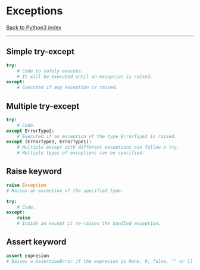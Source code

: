 # Exceptions

[Back to Python3 index](../index.md)

---

## Simple try-except

````python
try:
	# Code to safely execute.
	# It will be executed until an exception is raised.
except:
	# Executed if any exception is raised.
````

## Multiple try-except

````python
try:
	# Code.
except ErrorType2:
	# Executed if an exception of the type ErrorType2 is raised.
except (ErrorType1, ErrorType1):
	# Multiple except with different exceptions can follow a try.
	# Multiple types of exceptions can be specified.
````

## Raise keyword

````python
raise Exception
# Raises an exception of the specified type.
````

````python
try:
	# Code.
except:
	raise
	# Inside an except it re-raises the handled exception.
````

## Assert keyword

````python
assert expresion
# Raises a AssertionError if the expresion is None, 0, false, "" or []
````